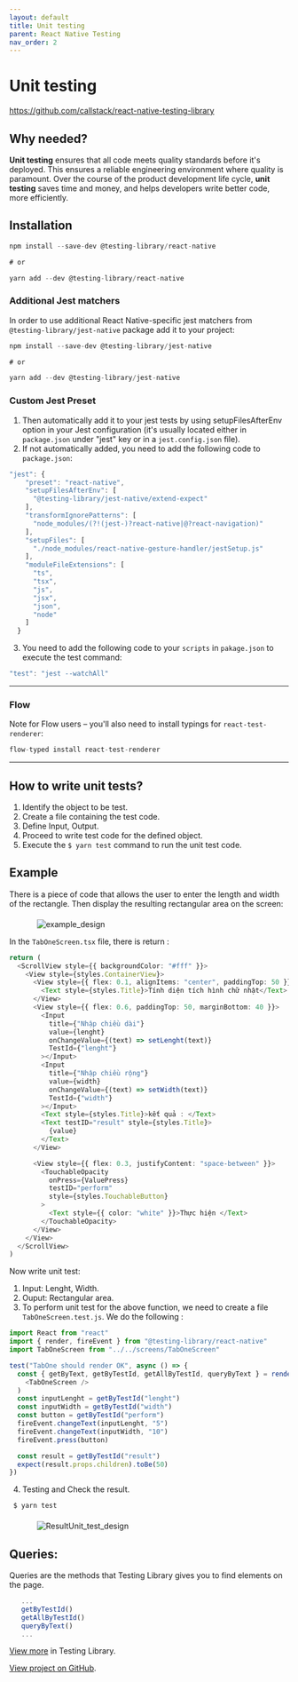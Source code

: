 ```yaml
---
layout: default
title: Unit testing
parent: React Native Testing
nav_order: 2
---
```


# Unit testing

<https://github.com/callstack/react-native-testing-library>

## Why needed?

**Unit testing** ensures that all code meets quality standards before it's deployed. This ensures a reliable engineering environment where quality is paramount. Over the course of the product development life cycle, **unit testing** saves time and money, and helps developers write better code, more efficiently.

## Installation

```ts
npm install --save-dev @testing-library/react-native

# or

yarn add --dev @testing-library/react-native
```

### Additional Jest matchers

In order to use additional React Native-specific jest matchers from `@testing-library/jest-native` package add it to your project:

```ts
npm install --save-dev @testing-library/jest-native

# or

yarn add --dev @testing-library/jest-native
```

### Custom Jest Preset

1. Then automatically add it to your jest tests by using setupFilesAfterEnv option in your Jest configuration (it's usually located either in `package.json` under "jest" key or in a `jest.config.json` file).
2. If not automatically added, you need to add the following code to `package.json`:

```ts
"jest": {
    "preset": "react-native",
    "setupFilesAfterEnv": [
      "@testing-library/jest-native/extend-expect"
    ],
    "transformIgnorePatterns": [
      "node_modules/(?!(jest-)?react-native|@?react-navigation)"
    ],
    "setupFiles": [
      "./node_modules/react-native-gesture-handler/jestSetup.js"
    ],
    "moduleFileExtensions": [
      "ts",
      "tsx",
      "js",
      "jsx",
      "json",
      "node"
    ]
  }
```

3. You need to add the following code to your `scripts` in `pakage.json` to execute the test command:

```ts
"test": "jest --watchAll"
```

---

### Flow

Note for Flow users – you'll also need to install typings for `react-test-renderer`:

```ts
flow-typed install react-test-renderer
```

---

## How to write unit tests?

1. Identify the object to be test.
2. Create a file containing the test code.
3. Define Input, Output.
4. Proceed to write test code for the defined object.
5. Execute the `$ yarn test` command to run the unit test code.

## Example

There is a piece of code that allows the user to enter the length and width of the rectangle. Then display the resulting rectangular area on the screen:

<div style="margin:20px 10px 10px 50px; width: 200px; "  markdown="1">

![example_design](/assets/images/exampleUnitTest-design.jpg)

</div>

In the `TabOneScreen.tsx` file, there is return :

```ts
return (
  <ScrollView style={{ backgroundColor: "#fff" }}>
    <View style={styles.ContainerView}>
      <View style={{ flex: 0.1, alignItems: "center", paddingTop: 50 }}>
        <Text style={styles.Title}>Tính diện tích hình chữ nhật</Text>
      </View>
      <View style={{ flex: 0.6, paddingTop: 50, marginBottom: 40 }}>
        <Input
          title={"Nhập chiều dài"}
          value={lenght}
          onChangeValue={(text) => setLenght(text)}
          TestId={"lenght"}
        ></Input>
        <Input
          title={"Nhập chiều rộng"}
          value={width}
          onChangeValue={(text) => setWidth(text)}
          TestId={"width"}
        ></Input>
        <Text style={styles.Title}>kết quả : </Text>
        <Text testID="result" style={styles.Title}>
          {value}
        </Text>
      </View>

      <View style={{ flex: 0.3, justifyContent: "space-between" }}>
        <TouchableOpacity
          onPress={ValuePress}
          testID="perform"
          style={styles.TouchableButton}
        >
          <Text style={{ color: "white" }}>Thực hiện </Text>
        </TouchableOpacity>
      </View>
    </View>
  </ScrollView>
)
```

Now write unit test:

1. Input: Lenght, Width.
2. Ouput: Rectangular area.
3. To perform unit test for the above function, we need to create a file `TabOneScreen.test.js`.
   We do the following :

```ts
import React from "react"
import { render, fireEvent } from "@testing-library/react-native"
import TabOneScreen from "../../screens/TabOneScreen"

test("TabOne should render OK", async () => {
  const { getByText, getByTestId, getAllByTestId, queryByText } = render(
    <TabOneScreen />
  )
  const inputLenght = getByTestId("lenght")
  const inputWidth = getByTestId("width")
  const button = getByTestId("perform")
  fireEvent.changeText(inputLenght, "5")
  fireEvent.changeText(inputWidth, "10")
  fireEvent.press(button)

  const result = getByTestId("result")
  expect(result.props.children).toBe(50)
})
```

4. Testing and Check the result.

```ts
 $ yarn test
```

<div style="margin:20px 10px 10px 50px; width: 600px; "  markdown="1">

![ResultUnit_test_design](/assets/images/result-testing.jpg)

</div>

## Queries:

Queries are the methods that Testing Library gives you to find elements on the page.

```ts
   ...
   getByTestId()
   getAllByTestId()
   queryByText()
   ...
```

[View more](https://testing-library.com/docs/queries/about) in Testing Library.

[View project on GitHub](https://github.com/DuongThiHuongSen/Demo-LibraryTesting-ReactNative).
